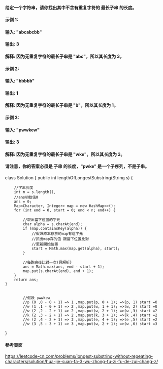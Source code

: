 #### 给定一个字符串，请你找出其中不含有重复字符的 最长子串 的长度。

#### 示例 1:
#### 输入: "abcabcbb"
#### 输出: 3 
#### 解释: 因为无重复字符的最长子串是 "abc"，所以其长度为 3。

#### 示例 2:
#### 输入: "bbbbb"
#### 输出: 1
#### 解释: 因为无重复字符的最长子串是 "b"，所以其长度为 1。
#### 示例 3:

#### 输入: "pwwkew"
#### 输出: 3
#### 解释: 因为无重复字符的最长子串是 "wke"，所以其长度为 3。
####     请注意，你的答案必须是 子串 的长度，"pwke" 是一个子序列，不是子串。

class Solution {
    public int lengthOfLongestSubstring(String s) {

        //字串長度
        int n = s.length(), 
        //ans初始值0
        ans = 0;
        Map<Character, Integer> map = new HashMap<>();
        for (int end = 0, start = 0; end < n; end++) {
            
            //取出當下位置的字元
            char alpha = s.charAt(end);
            if (map.containsKey(alpha)) {
                //假設原本存放的map有這字元
                //抓出map存的值 跟當下位置比對
                //更新開始位置
                start = Math.max(map.get(alpha), start);
            }
            
            //每跑完後比對一次(見解析)
            ans = Math.max(ans, end - start + 1);
            map.put(s.charAt(end), end + 1);
        }
        return ans;
    }


            //假設 pwwkew
            //p (0 ,0 - 0 + 1) => 1 ,map.put(p, 0 + 1); =>(p, 1) start =0
            //w (1 ,1 - 0 + 1) => 2 ,map.put(w, 1 + 1); =>(w, 2) start =0
            //w (2 ,2 - 2 + 1) => 2 ,map.put(w, 2 + 1); =>(w ,3) start =2
            //k (2 ,3 - 2 + 1) => 2 ,map.put(k, 3 + 1); =>(k ,4) start =2
            //e (2 ,4 - 2 + 1) => 3 ,map.put(e, 4 + 1); =>(e ,5) start =2
            //w (3 ,5 - 3 + 1) => 3 ,map.put(w, 2 + 1); =>(w ,6) start =3
}

#### 參考頁面 ####

https://leetcode-cn.com/problems/longest-substring-without-repeating-characters/solution/hua-jie-suan-fa-3-wu-zhong-fu-zi-fu-de-zui-chang-z/